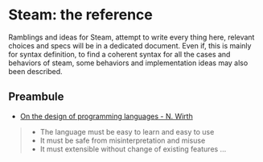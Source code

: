 # Steam: the reference

Ramblings and ideas for Steam, attempt to write every thing here, relevant choices and specs
will be in a dedicated document.
Even if, this is mainly for syntax definition, to find a coherent syntax for all the cases and behaviors of steam,
some behaviors and implementation ideas may also been described.

## Preambule

* [On the design of programming languages - N. Wirth](http://www.cs.virginia.edu/~weimer/2007-615/reading/PLHistoryGoodDesign.PDF)
> * The language must be easy to learn and easy to use
> * It must be safe from misinterpretation and misuse
> * It must extensible without change of existing features
> ...
